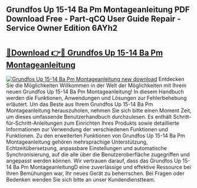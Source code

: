 ## Grundfos Up 15-14 Ba Pm Montageanleitung PDF Download Free - Part-qCQ User Guide Repair - Service Owner Edition 6AYh2

# <h2><a href="http://df6iby.blite.top/?on=Grundfos+Up+15-14+Ba+Pm+Montageanleitung">🔗Download 👉🔴 Grundfos Up 15-14 Ba Pm Montageanleitung</a></h2>

[![Grundfos Up 15-14 Ba Pm Montageanleitung new download](https://i.imgur.com/lujVjoI.png)](http://df6iby.blite.top/?on=Grundfos+Up+15-14+Ba+Pm+Montageanleitung)
Entdecken Sie die Möglichkeiten Willkommen in der Welt der Möglichkeiten mit Ihrem neuen Grundfos Up 15-14 Ba Pm Montageanleitung! In diesem Handbuch werden die Funktionen, Anwendungen und Lösungen zur Fehlerbehebung erläutert. Um das Beste aus Ihrem Grundfos Up 15-14 Ba Pm Montageanleitung herauszuholen, nehmen Sie sich bitte einen Moment Zeit, um dieses umfassende Benutzerhandbuch durchzulesen. Es enthält Schritt-für-Schritt-Anleitungen zum Einrichten Ihres Produkts sowie detaillierte Informationen zur Verwendung der verschiedenen Funktionen und Funktionen. Zu den erweiterten Funktionen von Grundfos Up 15-14 Ba Pm Montageanleitung gehören mehrsprachige Unterstützung, Echtzeitübersetzung, anpassbare Einstellungen und automatische Synchronisierung, auf die alle über die Benutzeroberfläche zugegriffen und angepasst werden können. Wir vertrauen darauf, dass das Grundfos Up 15-14 Ba Pm MontageanleitungD eine zuverlässige und effektive Ressource bei Ihren Bemühungen war, Ihr neues Gerät zu beherrschen. Bei Fragen oder Bedenken wenden Sie sich bitte an unser Kundendienstteam.
